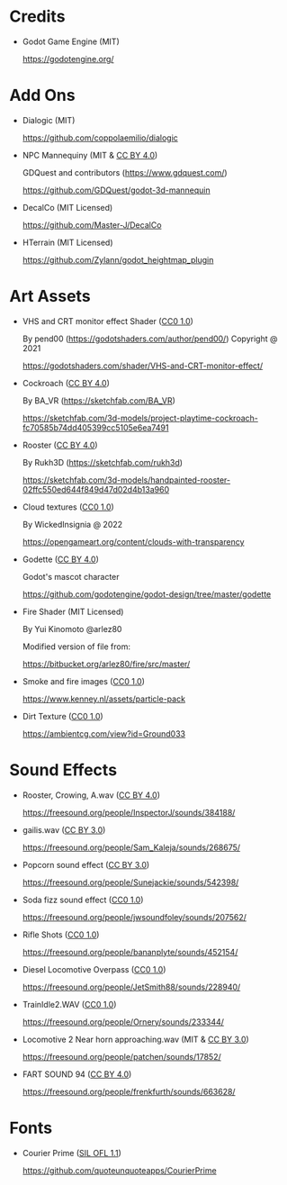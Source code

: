
# Credits

* Godot Game Engine (MIT)

  https://godotengine.org/



# Add Ons



* Dialogic (MIT)

  https://github.com/coppolaemilio/dialogic


* NPC Mannequiny (MIT & [CC BY 4.0](https://creativecommons.org/licenses/by/4.0/))

  GDQuest and contributors (https://www.gdquest.com/)

  https://github.com/GDQuest/godot-3d-mannequin


* DecalCo (MIT Licensed)

  https://github.com/Master-J/DecalCo


* HTerrain (MIT Licensed)

  https://github.com/Zylann/godot_heightmap_plugin


# Art Assets

* VHS and CRT monitor effect Shader ([CC0 1.0](https://creativecommons.org/publicdomain/zero/1.0/))

  By pend00 (https://godotshaders.com/author/pend00/) Copyright @ 2021

  https://godotshaders.com/shader/VHS-and-CRT-monitor-effect/

* Cockroach ([CC BY 4.0](https://creativecommons.org/licenses/by/4.0/))

  By BA_VR (https://sketchfab.com/BA_VR)

  https://sketchfab.com/3d-models/project-playtime-cockroach-fc70585b74dd405399cc5105e6ea7491

* Rooster ([CC BY 4.0](https://creativecommons.org/licenses/by/4.0/))

  By Rukh3D (https://sketchfab.com/rukh3d)

  https://sketchfab.com/3d-models/handpainted-rooster-02ffc550ed644f849d47d02d4b13a960


* Cloud textures ([CC0 1.0](https://creativecommons.org/publicdomain/zero/1.0/))

  By WickedInsignia @ 2022

  https://opengameart.org/content/clouds-with-transparency


* Godette ([CC BY 4.0](https://creativecommons.org/licenses/by/4.0/))

  Godot's mascot character

  https://github.com/godotengine/godot-design/tree/master/godette


* Fire Shader (MIT Licensed)

  By Yui Kinomoto @arlez80

  Modified version of file from:

  https://bitbucket.org/arlez80/fire/src/master/


* Smoke and fire images ([CC0 1.0](https://creativecommons.org/publicdomain/zero/1.0/))

  https://www.kenney.nl/assets/particle-pack


* Dirt Texture ([CC0 1.0](https://creativecommons.org/publicdomain/zero/1.0/))

  https://ambientcg.com/view?id=Ground033


# Sound Effects


* Rooster, Crowing, A.wav ([CC BY 4.0](https://creativecommons.org/licenses/by/4.0/))
  
  https://freesound.org/people/InspectorJ/sounds/384188/


* gailis.wav ([CC BY 3.0](https://creativecommons.org/licenses/by/3.0/))
  
  https://freesound.org/people/Sam_Kaleja/sounds/268675/


* Popcorn sound effect ([CC BY 3.0](https://creativecommons.org/licenses/by/3.0/))

  https://freesound.org/people/Sunejackie/sounds/542398/


* Soda fizz sound effect ([CC0 1.0](https://creativecommons.org/publicdomain/zero/1.0/))

  https://freesound.org/people/jwsoundfoley/sounds/207562/


* Rifle Shots ([CC0 1.0](https://creativecommons.org/publicdomain/zero/1.0/))

  https://freesound.org/people/bananplyte/sounds/452154/


* Diesel Locomotive Overpass ([CC0 1.0](https://creativecommons.org/publicdomain/zero/1.0/))

  https://freesound.org/people/JetSmith88/sounds/228940/


* TrainIdle2.WAV ([CC0 1.0](https://creativecommons.org/publicdomain/zero/1.0/))

  https://freesound.org/people/Ornery/sounds/233344/


* Locomotive 2 Near horn approaching.wav (MIT & [CC BY 3.0](https://creativecommons.org/licenses/by/3.0/))

  https://freesound.org/people/patchen/sounds/17852/

* FART SOUND 94 ([CC BY 4.0](https://creativecommons.org/licenses/by/4.0/))
  
  https://freesound.org/people/frenkfurth/sounds/663628/


# Fonts



* Courier Prime ([SIL OFL 1.1](https://github.com/quoteunquoteapps/CourierPrime/blob/master/OFL.txt))

  https://github.com/quoteunquoteapps/CourierPrime
